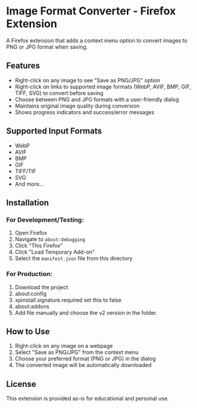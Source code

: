 # Image Format Converter - Firefox Extension

A Firefox extension that adds a context menu option to convert images to PNG or JPG format when saving.

## Features

- Right-click on any image to see "Save as PNG/JPG" option
- Right-click on links to supported image formats (WebP, AVIF, BMP, GIF, TIFF, SVG) to convert before saving
- Choose between PNG and JPG formats with a user-friendly dialog
- Maintains original image quality during conversion
- Shows progress indicators and success/error messages

## Supported Input Formats

- WebP
- AVIF  
- BMP
- GIF
- TIFF/TIF
- SVG
- And more...

## Installation

### For Development/Testing:

1. Open Firefox
2. Navigate to `about:debugging`
3. Click "This Firefox"
4. Click "Load Temporary Add-on"
5. Select the `manifest.json` file from this directory

### For Production:
1. Download the project
2. about:config
3. xpinstall.signature.required set this to false
4. about:addons
5. Add file manually and choose the v2 version in the folder.

## How to Use

1. Right-click on any image on a webpage
2. Select "Save as PNG/JPG" from the context menu
3. Choose your preferred format (PNG or JPG) in the dialog
4. The converted image will be automatically downloaded



## License

This extension is provided as-is for educational and personal use.

